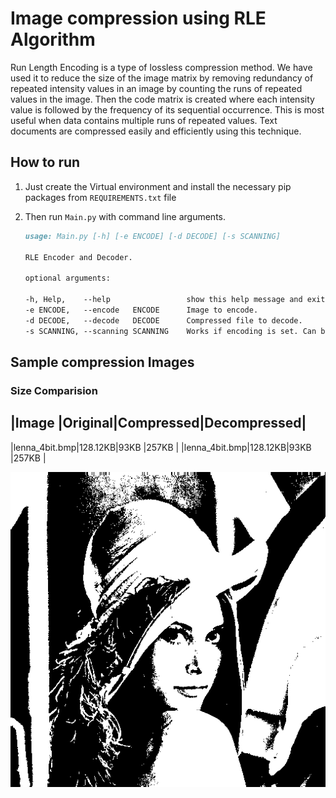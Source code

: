 # Image compression using RLE Algorithm

Run Length Encoding is a type of lossless compression method. We have used it to reduce the size of the image matrix by removing redundancy of repeated intensity values in an image by counting the runs of repeated values in the image. Then the code matrix is created where each intensity value is followed by the frequency of its sequential occurrence. This is most useful when data contains multiple runs of repeated values. Text documents are compressed easily and efficiently using this technique.

## How to run

1) Just create the Virtual environment and install the necessary pip packages from `REQUIREMENTS.txt` file

2) Then run `Main.py` with command line arguments.

    ```md
    usage: Main.py [-h] [-e ENCODE] [-d DECODE] [-s SCANNING]

    RLE Encoder and Decoder.

    optional arguments:

    -h, Help,    --help                 show this help message and exit
    -e ENCODE,   --encode   ENCODE      Image to encode.
    -d DECODE,   --decode   DECODE      Compressed file to decode.
    -s SCANNING, --scanning SCANNING    Works if encoding is set. Can be R, RR, ZZ, C, CR.
    ```

## Sample compression Images

### Size Comparision

|Image         |Original|Compressed|Decompressed|
----------------------------------
|lenna_4bit.bmp|128.12KB|93KB      |257KB       |
|lenna_4bit.bmp|128.12KB|93KB      |257KB       |

![Original Lenna BW bmp](images\lenna_BW.bmp)